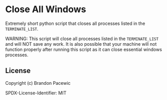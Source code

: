 # Close All Windows

Extremely short python script that closes all processes listed in the `TERMINATE_LIST`.

WARNING: This script will close all processes listed in the `TERMINATE_LIST` and will NOT save any work. It is also possible that your machine will not function properly after running this script as
it can close essential windows processes.

## License

Copyright (c) Brandon Pacewic

SPDX-License-Identifier: MIT

